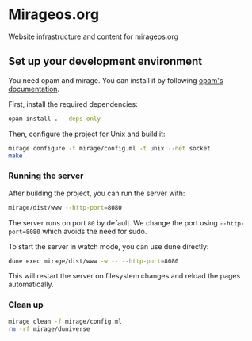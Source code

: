 # Mirageos.org

Website infrastructure and content for mirageos.org

## Set up your development environment

You need opam and mirage. You can install it by following [opam's documentation](https://opam.ocaml.org/doc/Install.html).

First, install the required dependencies:

``` bash
opam install . --deps-only
```

Then, configure the project for Unix and build it:

```bash
mirage configure -f mirage/config.ml -t unix --net socket
make
```

### Running the server

After building the project, you can run the server with:
```bash
mirage/dist/www --http-port=8080
```

The server runs on port `80` by default. We change the port using `--http-port=8080` which avoids the need for sudo.

To start the server in watch mode, you can use dune directly:

```bash
dune exec mirage/dist/www -w -- --http-port=8080
```

This will restart the server on filesystem changes and reload the pages automatically.

### Clean up

```bash
mirage clean -f mirage/config.ml
rm -rf mirage/duniverse
```
